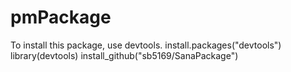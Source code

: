 pmPackage
===========

To install this package, use devtools. 
install.packages("devtools") 
library(devtools) 
install_github("sb5169/SanaPackage")
